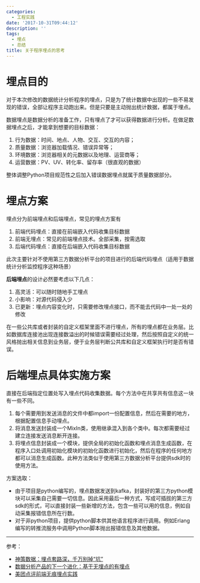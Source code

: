 ```yaml
---
categories:
  - 工程实践
date: '2017-10-31T09:44:12'
description: ''
tags:
  - 埋点
  - 总结
title: 关于程序埋点的思考
---
```





# 埋点目的

对于本次修改的数据统计分析程序的埋点，只是为了统计数据中出现的一些不易发现的错误，全部让程序主动跑出来。但是只要是主动抛出统计数据，都属于埋点。

数据埋点是数据分析的准备工作，只有埋点了才可以获得数据进行分析。在做足数据埋点之后，才能拿到想要的目标数据：

1. 行为数据：时间、地点、人物、交互、交互的内容；
2. 质量数据：浏览器加载情况、错误异常等；
3. 环境数据：浏览器相关的元数据以及地理、运营商等；
4. 运营数据：PV、UV、转化率、留存率（很直观的数据）

整体调整Python项目规范性之后加入错误数据埋点就属于质量数据部分。

<!--more-->

# 埋点方案

埋点分为前端埋点和后端埋点，常见的埋点方案有

1. 前端代码埋点：直接在前端嵌入代码收集目标数据
2. 前端无埋点：常见的前端埋点技术。全部采集，按需选取
3. 后端代码埋点：直接在后端嵌入代码收集目标数据

此次主要针对不使用第三方数据分析平台的项目进行的后端代码埋点（适用于数据统计分析监控程序这种场景）

**后端埋点**的设计必然要考虑以下几点：

1. 高灵活：可以随时随地手工埋点
2. 小影响：对源代码侵入少
3. 已更新：埋点内容变化时，只需要修改埋点接口，而不能去代码中一处一处的修改

在一些公共库或者封装的自定义框架里面不进行埋点，所有的埋点都在业务层。比如数据库连接池出现连接数溢出的时候错误需要经过处理，然后按照自定义的统一风格抛出相关信息到业务层，便于业务层判断公共库和自定义框架执行时是否有错误。

# 后端埋点具体实施方案

直接在后端指定位置处写入埋点代码收集数据。每个方法中在共享共有信息这一块有一些不同。

1. 每个需要用到发送消息的文件中都import一份配置信息，然后在需要的地方，根据配置信息手动埋点。
2. 将消息发送封装成一个MixIn类，使用继承混入到各个类中。每次都需要经过建立连接发送消息断开连接。
3. 将埋点信息封装成一个模块，提供全局的初始化函数和埋点消息生成函数，在程序入口处调用初始化模块的初始化函数进行初始化，然后在程序的任何地方都可以消息生成函数。此种方法类似于使用第三方数据分析平台提供sdk时的使用方法。

方案选取：

- 由于项目是python编写的，埋点数据发送到kafka，封装好的第三方python模块可以采集自己需要一切信息。因此采用最后一种方式，写成可插拔的第三方sdk的形式，可以直接封装一些新增的方法，包含一些可以用的信息，例如自动采集报错信息所在行数。
- 对于非python项目，提供python脚本供其他语言程序进行调用。例如Erlang编写的转推流服务中调用Python脚本抛出报错信息及其他数据。

------

参考：

- [神策数据：埋点套路深，千万别掉“坑”](http://www.prnasia.com/story/172595-1.shtml)
- [数据分析产品的下一个进化：基于无埋点的有埋点](https://mp.weixin.qq.com/s/VSIQ9SuizaBo8KTCXQxZkQ)
- [美团点评前端无痕埋点实践](https://tech.meituan.com/mt-mobile-analytics-practice.html)
